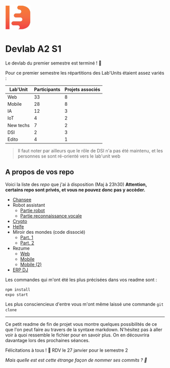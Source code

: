<img src="https://github.com/AlexGybou/devlab-A2-S1/raw/master/devlab.png" alt="Logo Devlab" width="80">

# Devlab A2 S1

Le devlab du premier semestre est terminé ! 🎉

Pour ce premier semestre les répartitions des Lab'Units étaient assez variés : 

Lab'Unit | Participants | Projets associés
------------ | ------------- | ----------
Web | 33 | 8
Mobile | 28 | 8
IA | 12 | 3
IoT | 4 | 2
New techs | 7 | 2
DSI | 2 | 3
Edito | 4 | 1

> Il faut noter par ailleurs que le rôle de DSI n'a pas été maintenu, et les personnes se sont ré-orienté vers le lab'unit web

## A propos de vos repo


Voici la liste des *repo* que j'ai à disposition (Maj à 23h30)
**Attention, certains repo sont privés, et vous ne pouvez donc pas y accèder.**
* [Chansee](https://github.com/DavidTxra/Chansee-Mobile)
* Robot assistant
  * [Partie robot](https://github.com/09TT09/Robot_assistant)
  * [Partie reconnaissance vocale](https://github.com/09TT09/Robot_assistant)
* [Crypto](https://github.com/Snabee/Devlab-Devincicoin)
* [Helfe](https://github.com/Florianlm78/DevLab-helfe)
* Miroir des mondes (code dissocié)
  * [Part. 1](https://github.com/LePtiDev/miroir-du-monde)
  * [Part. 2](https://github.com/FiguerasMaxime/MiroirDesMondes2.0)
* Rezume
    * [Web](https://github.com/AntoineDrsl/rezume_web)
    * [Mobile](https://github.com/Thomas-mrld/devlab)
    * [Mobile (2)](https://github.com/Allandeveloppement92/devlab_rezume)
* [ERP DJ](https://github.com/DavidTxra/Chansee-Mobile)


Les commandes qui m'ont été les plus précisées dans vos readme sont : 
```
npm install
expo start
```

Les plus consciencieux d'entre vous m'ont même laissé une commande `git clone`

---

Ce petit readme de fin de projet vous montre quelques possibilités de ce que l'on peut faire au travers de la syntaxe markdown. N'hésitez pas à aller voir à quoi ressemble le fichier pour en savoir plus. On en découvrira davantage lors des prochaines séances. 

Félicitations à tous ! 👏 RDV le 27 janvier pour le semestre 2

*Mais quelle est est cette étrange façon de nommer ses commits ? 🧐*
